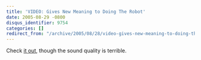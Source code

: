```yaml
---
title: 'VIDEO: Gives New Meaning to Doing The Robot'
date: 2005-08-29 -0800
disqus_identifier: 9754
categories: []
redirect_from: "/archive/2005/08/28/video-gives-new-meaning-to-doing-the-robot.aspx/"
---
```


Check [it out](http://photomatt.net/dropbox/2004/02/sony_06.wmv), though
the sound quality is terrible.

